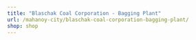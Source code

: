 ```yaml
---
title: "Blaschak Coal Corporation - Bagging Plant"
url: /mahanoy-city/blaschak-coal-corporation-bagging-plant/
shop: shop
---
```

